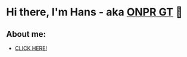 # Hi there, I'm Hans - aka [ONPR GT](https://youtube.com/@onprgt5800) 👋
## About me:
- [CLICK HERE!](https://aboutmegithub.hanugra-cc.repl.co/)
